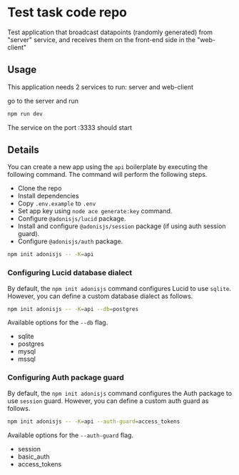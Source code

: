 # Test task code repo

Test application that broadcast datapoints (randomly generated) from "server" service, and receives them on the front-end side in the "web-client"

## Usage

This application needs 2 services to run: server and web-client

go to the server and run

```sh
npm run dev
```
The service on the port :3333 should start

## Details




You can create a new app using the `api` boilerplate by executing the following command. The command will perform the following steps.

- Clone the repo
- Install dependencies
- Copy `.env.example` to `.env`
- Set app key using `node ace generate:key` command.
- Configure `@adonisjs/lucid` package.
- Install and configure `@adonisjs/session` package (if using auth session guard).
- Configure `@adonisjs/auth` package.

```sh
npm init adonisjs -- -K=api
```

### Configuring Lucid database dialect

By default, the `npm init adonisjs` command configures Lucid to use `sqlite`. However, you can define a custom database dialect as follows.

```sh
npm init adonisjs -- -K=api --db=postgres
```

Available options for the `--db` flag.

- sqlite
- postgres
- mysql
- mssql

### Configuring Auth package guard

By default, the `npm init adonisjs` command configures the Auth package to use `session` guard. However, you can define a custom auth guard as follows.

```sh
npm init adonisjs -- -K=api --auth-guard=access_tokens
```

Available options for the `--auth-guard` flag.

- session
- basic_auth
- access_tokens
